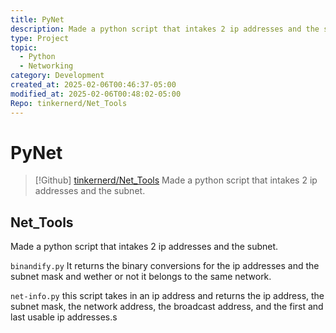 ```yaml
---
title: PyNet
description: Made a python script that intakes 2 ip addresses and the subnet.
type: Project
topic:
  - Python
  - Networking
category: Development
created_at: 2025-02-06T00:46:37-05:00
modified_at: 2025-02-06T00:48:02-05:00
Repo: tinkernerd/Net_Tools
---
```


# PyNet

> [!Github] [tinkernerd/Net_Tools](https://github.com/tinkernerd/net_tools)
> Made a python script that intakes 2 ip addresses and the subnet.
    
## Net_Tools
Made a python script that intakes 2 ip addresses and the subnet. 

`binandify.py`
It returns the binary conversions for the ip addresses and the subnet mask and wether or not it belongs to the same network. 

`net-info.py`
this script takes in an ip address and returns the ip address, the subnet mask, the network address, the broadcast address, and the first and last usable ip addresses.s
